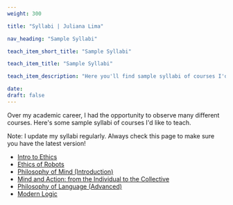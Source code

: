 ```yaml
---
weight: 300

title: "Syllabi | Juliana Lima"

nav_heading: "Sample Syllabi"

teach_item_short_title: "Sample Syllabi"

teach_item_title: "Sample Syllabi"

teach_item_description: "Here you'll find sample syllabi of courses I'd like to teach."

date: 
draft: false
---
```

Over my academic career, I had the opportunity to observe many different courses. Here's some sample syllabi of courses I'd like to teach.

Note: I update my syllabi regularly. Always check this page to make sure you have the latest version!  

<ul>

  <li><a href='{{< getlink "teaching/sample_syllabi/Intro_to_Ethics_Sample.pdf" >}}' target="blank">Intro to Ethics</a></li>

  <li><a href='{{< getlink "teaching/sample_syllabi/Ethics_of_Robots_Sample.pdf" >}}' target="blank">Ethics of Robots</a></li>

  <!--- <li><a href="" target="blank">Thoughts from the First-Person Perspective</a></li> -->

  <li><a href='{{< getlink "teaching/sample_syllabi/Philosophy_of_Mind_Intro_Sample.pdf" >}}'target="blank">Philosophy of Mind (Introduction)</a></li>

  <li><a href='{{< getlink "teaching/sample_syllabi/Mind_and_Action_Sample.pdf" >}}' target="blank"> Mind and Action:
from the Individual to the Collective</a></li>

  <li><a href='{{< getlink "teaching/sample_syllabi/Philosophy_of_Language_Adv_Sample.pdf" >}}'target="blank">Philosophy of Language (Advanced)</a></li>

  <li><a href='{{< getlink "teaching/sample_syllabi/Modern_Logic_Sample.pdf" >}}'target="blank">Modern Logic</a></li>
</ul>


